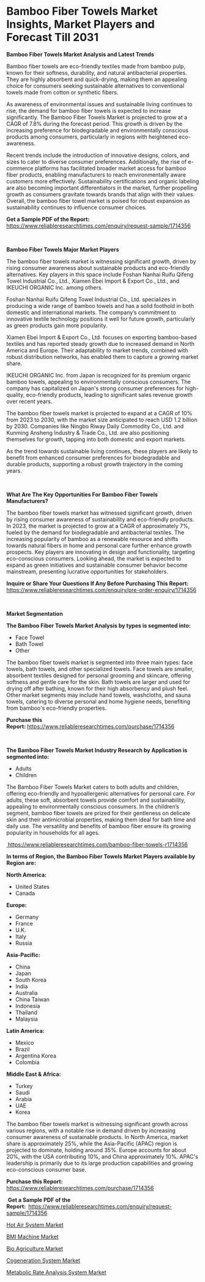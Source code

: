 <p><h1>Bamboo Fiber Towels Market Insights, Market Players and Forecast Till 2031</h1></p><p><strong>Bamboo Fiber Towels Market Analysis and Latest Trends</strong></p>
<p><p>Bamboo fiber towels are eco-friendly textiles made from bamboo pulp, known for their softness, durability, and natural antibacterial properties. They are highly absorbent and quick-drying, making them an appealing choice for consumers seeking sustainable alternatives to conventional towels made from cotton or synthetic fibers. </p><p>As awareness of environmental issues and sustainable living continues to rise, the demand for bamboo fiber towels is expected to increase significantly. The Bamboo Fiber Towels Market is projected to grow at a CAGR of 7.8% during the forecast period. This growth is driven by the increasing preference for biodegradable and environmentally conscious products among consumers, particularly in regions with heightened eco-awareness. </p><p>Recent trends include the introduction of innovative designs, colors, and sizes to cater to diverse consumer preferences. Additionally, the rise of e-commerce platforms has facilitated broader market access for bamboo fiber products, enabling manufacturers to reach environmentally aware customers more effectively. Sustainability certifications and organic labeling are also becoming important differentiators in the market, further propelling growth as consumers gravitate towards brands that align with their values. Overall, the bamboo fiber towel market is poised for robust expansion as sustainability continues to influence consumer choices.</p></p>
<p><strong>Get a Sample PDF of the Report:&nbsp;</strong> <a href="https://www.reliableresearchtimes.com/enquiry/request-sample/1714356?utm_campaign=1630&utm_medium=2&utm_source=Github&utm_content=ia&utm_term=22102024&utm_id=bamboo-fiber-towels">https://www.reliableresearchtimes.com/enquiry/request-sample/1714356</a></p>
<p>&nbsp;</p>
<p><strong>Bamboo Fiber Towels Major Market Players</strong></p>
<p><p>The bamboo fiber towels market is witnessing significant growth, driven by rising consumer awareness about sustainable products and eco-friendly alternatives. Key players in this space include Foshan Nanhai Ruifu Qifeng Towel Industrial Co., Ltd., Xiamen Ebei Import & Export Co., Ltd., and IKEUCHI ORGANIC Inc. among others.</p><p>Foshan Nanhai Ruifu Qifeng Towel Industrial Co., Ltd. specializes in producing a wide range of bamboo towels and has a solid foothold in both domestic and international markets. The company’s commitment to innovative textile technology positions it well for future growth, particularly as green products gain more popularity.</p><p>Xiamen Ebei Import & Export Co., Ltd. focuses on exporting bamboo-based textiles and has reported steady growth due to increased demand in North America and Europe. Their adaptability to market trends, combined with robust distribution networks, has enabled them to capture a growing market share.</p><p>IKEUCHI ORGANIC Inc. from Japan is recognized for its premium organic bamboo towels, appealing to environmentally conscious consumers. The company has capitalized on Japan's strong consumer preferences for high-quality, eco-friendly products, leading to significant sales revenue growth over recent years. </p><p>The bamboo fiber towels market is projected to expand at a CAGR of 10% from 2023 to 2030, with the market size anticipated to reach USD 1.2 billion by 2030. Companies like Ningbo Riway Daily Commodity Co., Ltd. and Kunming Ansheng Industry & Trade Co., Ltd. are also positioning themselves for growth, tapping into both domestic and export markets.</p><p>As the trend towards sustainable living continues, these players are likely to benefit from enhanced consumer preferences for biodegradable and durable products, supporting a robust growth trajectory in the coming years.</p></p>
<p>&nbsp;</p>
<p><strong>What Are The Key Opportunities For Bamboo Fiber Towels Manufacturers?</strong></p>
<p><p>The bamboo fiber towels market has witnessed significant growth, driven by rising consumer awareness of sustainability and eco-friendly products. In 2023, the market is projected to grow at a CAGR of approximately 7%, fueled by the demand for biodegradable and antibacterial textiles. The increasing popularity of bamboo as a renewable resource and shifts towards natural fibers in home and personal care further enhance growth prospects. Key players are innovating in design and functionality, targeting eco-conscious consumers. Looking ahead, the market is expected to expand as green initiatives and sustainable consumer behavior become mainstream, presenting lucrative opportunities for stakeholders.</p></p>
<p><strong>Inquire or Share Your Questions If Any Before Purchasing This Report:</strong> <a href="https://www.reliableresearchtimes.com/enquiry/pre-order-enquiry/1714356?utm_campaign=1630&utm_medium=2&utm_source=Github&utm_content=ia&utm_term=22102024&utm_id=bamboo-fiber-towels">https://www.reliableresearchtimes.com/enquiry/pre-order-enquiry/1714356</a></p>
<p>&nbsp;</p>
<p><strong>Market Segmentation</strong></p>
<p><strong>The Bamboo Fiber Towels Market Analysis by types is segmented into:</strong></p>
<p><ul><li>Face Towel</li><li>Bath Towel</li><li>Other</li></ul></p>
<p><p>The bamboo fiber towels market is segmented into three main types: face towels, bath towels, and other specialized towels. Face towels are smaller, absorbent textiles designed for personal grooming and skincare, offering softness and gentle care for the skin. Bath towels are larger and used for drying off after bathing, known for their high absorbency and plush feel. Other market segments may include hand towels, washcloths, and sauna towels, catering to diverse personal and home hygiene needs, benefiting from bamboo's eco-friendly properties.</p></p>
<p><strong>Purchase this Report:&nbsp;</strong><a href="https://www.reliableresearchtimes.com/purchase/1714356?utm_campaign=1630&utm_medium=2&utm_source=Github&utm_content=ia&utm_term=22102024&utm_id=bamboo-fiber-towels">https://www.reliableresearchtimes.com/purchase/1714356</a></p>
<p>&nbsp;</p>
<p><strong>The Bamboo Fiber Towels Market Industry Research by Application is segmented into:</strong></p>
<p><ul><li>Adults</li><li>Children</li></ul></p>
<p><p>The Bamboo Fiber Towels Market caters to both adults and children, offering eco-friendly and hypoallergenic alternatives for personal care. For adults, these soft, absorbent towels provide comfort and sustainability, appealing to environmentally conscious consumers. In the children’s segment, bamboo fiber towels are prized for their gentleness on delicate skin and their antimicrobial properties, making them ideal for bath time and daily use. The versatility and benefits of bamboo fiber ensure its growing popularity in households for all ages.</p></p>
<p><a href="https://www.reliableresearchtimes.com/bamboo-fiber-towels-r1714356?utm_campaign=1630&utm_medium=2&utm_source=Github&utm_content=ia&utm_term=22102024&utm_id=bamboo-fiber-towels">&nbsp;https://www.reliableresearchtimes.com/bamboo-fiber-towels-r1714356</a></p>
<p><strong>In terms of Region, the Bamboo Fiber Towels Market Players available by Region are:</strong></p>
<p>
    <p> <strong> North America: </strong>
        <ul>
            <li>United States</li>
            <li>Canada</li>
        </ul>
        </p> 
    <p> <strong> Europe: </strong>
        <ul>
            <li>Germany</li>
            <li>France</li>
            <li>U.K.</li>
            <li>Italy</li>
            <li>Russia</li>
        </ul>
        </p> 
    <p> <strong> Asia-Pacific: </strong>
        <ul>
            <li>China</li>
            <li>Japan</li>
            <li>South Korea</li>
            <li>India</li>
            <li>Australia</li>
            <li>China Taiwan</li>
            <li>Indonesia</li>
            <li>Thailand</li>
            <li>Malaysia</li>
        </ul>
        </p> 
    <p> <strong> Latin America: </strong>
        <ul>
            <li>Mexico</li>
            <li>Brazil</li>
            <li>Argentina Korea</li>
            <li>Colombia</li>
        </ul>
        </p> 
    <p> <strong> Middle East & Africa: </strong>
        <ul>
            <li>Turkey</li>
            <li>Saudi</li>
            <li>Arabia</li>
            <li>UAE</li>
            <li>Korea</li>
        </ul>
    </p>
    </p>
<p><p>The bamboo fiber towels market is witnessing significant growth across various regions, with a notable rise in demand driven by increasing consumer awareness of sustainable products. In North America, market share is approximately 25%, while the Asia-Pacific (APAC) region is projected to dominate, holding around 35%. Europe accounts for about 20%, with the USA contributing 10%, and China approximately 10%. APAC's leadership is primarily due to its large production capabilities and growing eco-conscious consumer base.</p></p>
<p><strong>Purchase this Report: </strong><a href="https://www.reliableresearchtimes.com/purchase/1714356?utm_campaign=1630&utm_medium=2&utm_source=Github&utm_content=ia&utm_term=22102024&utm_id=bamboo-fiber-towels">https://www.reliableresearchtimes.com/purchase/1714356</a></p>
<p>&nbsp;<strong>Get a Sample PDF of the Report:&nbsp;&nbsp;</strong><a href="https://www.reliableresearchtimes.com/enquiry/request-sample/1714356?utm_campaign=1630&utm_medium=2&utm_source=Github&utm_content=ia&utm_term=22102024&utm_id=bamboo-fiber-towels">https://www.reliableresearchtimes.com/enquiry/request-sample/1714356</a></p>
<p><strong></strong></p>
<p><p><a href="https://www.linkedin.com/pulse/hot-air-system-market-growth-segmentation-regional-analysis-feovc?utm_campaign=1630&utm_medium=2&utm_source=Github&utm_content=ia&utm_term=22102024&utm_id=bamboo-fiber-towels">Hot Air System Market</a></p><p><a href="https://www.linkedin.com/pulse/bmi-machine-market-trends-strategic-insights-2024-2031-0jngc?utm_campaign=1630&utm_medium=2&utm_source=Github&utm_content=ia&utm_term=22102024&utm_id=bamboo-fiber-towels">BMI Machine Market</a></p><p><a href="https://www.linkedin.com/pulse/bio-agriculture-market-drivers-challenges-forecast-2024-2031-kjb0c?utm_campaign=1630&utm_medium=2&utm_source=Github&utm_content=ia&utm_term=22102024&utm_id=bamboo-fiber-towels">Bio Agriculture Market</a></p><p><a href="https://www.linkedin.com/pulse/cogeneration-system-market-global-regional-analysis-focus-kxdqc?utm_campaign=1630&utm_medium=2&utm_source=Github&utm_content=ia&utm_term=22102024&utm_id=bamboo-fiber-towels">Cogeneration System Market</a></p><p><a href="https://www.linkedin.com/pulse/metabolic-rate-analysis-system-market-size-share-growth-ryebc?utm_campaign=1630&utm_medium=2&utm_source=Github&utm_content=ia&utm_term=22102024&utm_id=bamboo-fiber-towels">Metabolic Rate Analysis System Market</a></p></p>